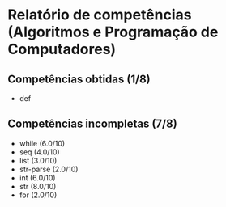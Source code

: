# Relatório de competências (Algoritmos e Programação de Computadores)

## Competências obtidas (1/8)

* def

## Competências incompletas (7/8)

* while (6.0/10)
* seq (4.0/10)
* list (3.0/10)
* str-parse (2.0/10)
* int (6.0/10)
* str (8.0/10)
* for (2.0/10)